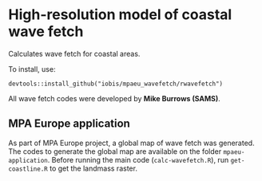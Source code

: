 # High-resolution model of coastal wave fetch

Calculates wave fetch for coastal areas.

To install, use:

``` {r}
devtools::install_github("iobis/mpaeu_wavefetch/rwavefetch")
```

All wave fetch codes were developed by **Mike Burrows (SAMS)**.

## MPA Europe application

As part of MPA Europe project, a global map of wave fetch was generated. The codes to generate the global map are available on the folder `mpaeu-application`. Before running the main code (`calc-wavefetch.R`), run `get-coastline.R` to get the landmass raster.